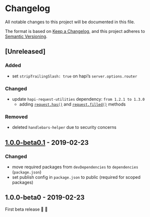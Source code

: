 # Changelog
All notable changes to this project will be documented in this file.

The format is based on [Keep a Changelog](https://keepachangelog.com/en/1.0.0/),
and this project adheres to [Semantic Versioning](https://semver.org/spec/v2.0.0.html).


## [Unreleased]

### Added
- set `stripTrailingSlash: true` on hapi’s `server.options.router`

### Changed
- update `hapi-request-utilities` dependency: `from 1.2.1 to 1.3.0`
  - adding [`request.has()`](https://superchargejs.com/docs/master/request-utilities#-code-request-has-keys-code-) and [`request.filled()`](https://superchargejs.com/docs/master/request-utilities#-code-request-filled-keys-code-) methods

### Removed
- deleted `handlebars-helper` due to security concerns


## [1.0.0-beta0.1](https://github.com/superchargejs/framework/compare/v1.0.0-beta0...v1.0.0-beta0.1) - 2019-02-23

### Changed
- move required packages from `devDependencies` to `dependencies` (`package.json`)
- set publish config in `package.json` to public (required for scoped packages)


## 1.0.0-beta0 - 2019-02-23

First beta release :rocket: :tada:
